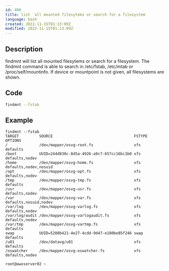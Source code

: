 ```yaml
---
id: 406
title: list  all mounted filesytems or search for a filesystem
language: bash
created: 2022-11-15T01:13:09Z
modified: 2022-11-15T01:13:09Z
---
```


## Description

findmnt  will  list  all mounted filesytems or search for a filesystem.
The findmnt command is able  to  search  in  /etc/fstab,  /etc/mtab  or
/proc/self/mountinfo.   If  device  or  mountpoint  is  not  given, all
filesystems are shown.

## Code

```bash
findmnt --fstab
```

## Example

```
findmnt --fstab
TARGET         SOURCE                                    FSTYPE OPTIONS
/              /dev/mapper/osvg-root.fs                  xfs    defaults
/boot          UUID=244d830c-8d5a-4926-a9c7-657cc16bc1b0 xfs    defaults,nodev
/home          /dev/mapper/osvg-home.fs                  xfs    defaults,nodev,nosuid
/opt           /dev/mapper/osvg-opt.fs                   xfs    defaults,nodev
/tmp           /dev/mapper/osvg-tmp.fs                   xfs    defaults
/usr           /dev/mapper/osvg-usr.fs                   xfs    defaults,nodev
/var           /dev/mapper/osvg-var.fs                   xfs    defaults,nosuid,nodev
/var/log       /dev/mapper/osvg-varlog.fs                xfs    defaults,nodev
/var/log/audit /dev/mapper/osvg-varlogaudit.fs           xfs    defaults,nodev
/var/tmp       /dev/mapper/osvg-vartmp.fs                xfs    defaults
swap           UUID=5208b421-4e27-4cdd-9d47-e180be85f246 swap   defaults
/u01           /dev/datavg/u01                           xfs    defaults
/oswatcher     /dev/mapper/osvg-oswatcher.fs             xfs    defaults,nodev

root@awxserver02 ~
```

<!-- end -->

